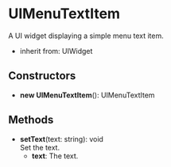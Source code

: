 # UIMenuTextItem

A UI widget displaying a simple menu text item.
- inherit from: UIWidget
## Constructors
- **new UIMenuTextItem**(): UIMenuTextItem   
## Methods
- **setText**(text: string): void   
Set the text.
   - **text**: The text.
